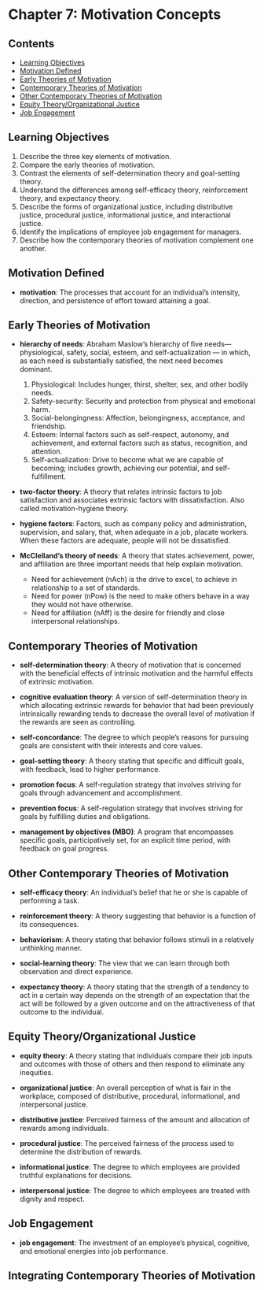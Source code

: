 # Chapter 7: Motivation Concepts

## Contents

- [Learning Objectives](#Learning-Objectives)
- [Motivation Defined](#Motivation-Defined)
- [Early Theories of Motivation](#Early-Theories-of-Motivation)
- [Contemporary Theories of Motivation](#Contemporary-Theories-of-Motivation)
- [Other Contemporary Theories of Motivation](#Other-Contemporary-Theories-of-Motivation)
- [Equity Theory/Organizational Justice](#Equity-Theory/Organizational-Justice)
- [Job Engagement](#Job-Engagement)

## Learning Objectives

1. Describe the three key elements of motivation.
2. Compare the early theories of motivation.
3. Contrast the elements of self-determination theory and goal-setting theory.
4. Understand the differences among self-efficacy theory, reinforcement theory, and expectancy theory.
5. Describe the forms of organizational justice, including distributive justice, procedural justice, informational justice, and interactional justice.
6. Identify the implications of employee job engagement for managers.
7. Describe how the contemporary theories of motivation complement one another.

## Motivation Defined

- **motivation**: The processes that account for an individual’s intensity, direction, and persistence of effort toward attaining a goal.

## Early Theories of Motivation

- **hierarchy of needs**: Abraham Maslow’s hierarchy of five needs—physiological, safety, social, esteem, and self-actualization — in which, as each need is substantially satisfied, the next need becomes dominant.

  1. Physiological: Includes hunger, thirst, shelter, sex, and other bodily needs.
  2. Safety-security: Security and protection from physical and emotional harm.
  3. Social-belongingness: Affection, belongingness, acceptance, and friendship.
  4. Esteem: Internal factors such as self-respect, autonomy, and achievement, and external factors such as status, recognition, and attention.
  5. Self-actualization: Drive to become what we are capable of becoming; includes growth, achieving our potential, and self-fulfillment.

- **two-factor theory**: A theory that relates intrinsic factors to job satisfaction and associates extrinsic factors with dissatisfaction. Also called motivation-hygiene theory.

- **hygiene factors**: Factors, such as company policy and administration, supervision, and salary, that, when adequate in a job, placate workers. When these factors are adequate, people will not be dissatisfied.

- **McClelland’s theory of needs**: A theory that states achievement, power, and affiliation are three important needs that help explain motivation.
  - Need for achievement (nAch) is the drive to excel, to achieve in relationship to a set of standards.
  - Need for power (nPow) is the need to make others behave in a way they would not have otherwise.
  - Need for affiliation (nAff) is the desire for friendly and close interpersonal relationships.

## Contemporary Theories of Motivation

- **self-determination theory**: A theory of motivation that is concerned with the beneficial effects of intrinsic motivation and the harmful effects of extrinsic motivation.

- **cognitive evaluation theory**: A version of self-determination theory in which allocating extrinsic rewards for behavior that had been previously intrinsically rewarding tends to decrease the overall level of motivation if the rewards are seen as controlling.

- **self-concordance**: The degree to which people’s reasons for pursuing goals are consistent with their interests and core values.

- **goal-setting theory**: A theory stating that specific and difficult goals, with feedback, lead to higher performance.

- **promotion focus**: A self-regulation strategy that involves striving for goals through advancement and accomplishment.

- **prevention focus**: A self-regulation strategy that involves striving for goals by fulfilling duties and obligations.

- **management by objectives (MBO)**: A program that encompasses specific goals, participatively set, for an explicit time period, with feedback on goal progress.

## Other Contemporary Theories of Motivation

- **self-efficacy theory**: An individual’s belief that he or she is capable of performing a task.

- **reinforcement theory**: A theory suggesting that behavior is a function of its consequences.

- **behaviorism**: A theory stating that behavior follows stimuli in a relatively unthinking manner.

- **social-learning theory**: The view that we can learn through both observation and direct experience.

- **expectancy theory**: A theory stating that the strength of a tendency to act in a certain way depends on the strength of an expectation that the act will be followed by a given outcome and on the attractiveness of that outcome to the individual.

## Equity Theory/Organizational Justice

- **equity theory**: A theory stating that individuals compare their job inputs and outcomes with those of others and then respond to eliminate any inequities.

- **organizational justice**: An overall perception of what is fair in the workplace, composed of distributive, procedural, informational, and interpersonal justice.

- **distributive justice**: Perceived fairness of the amount and allocation of rewards among individuals.

- **procedural justice**: The perceived fairness of the process used to determine the distribution of rewards.

- **informational justice**: The degree to which employees are provided truthful explanations for decisions.

- **interpersonal justice**: The degree to which employees are treated with dignity and respect.

## Job Engagement

- **job engagement**: The investment of an employee’s physical, cognitive, and emotional energies into job performance.

## Integrating Contemporary Theories of Motivation
